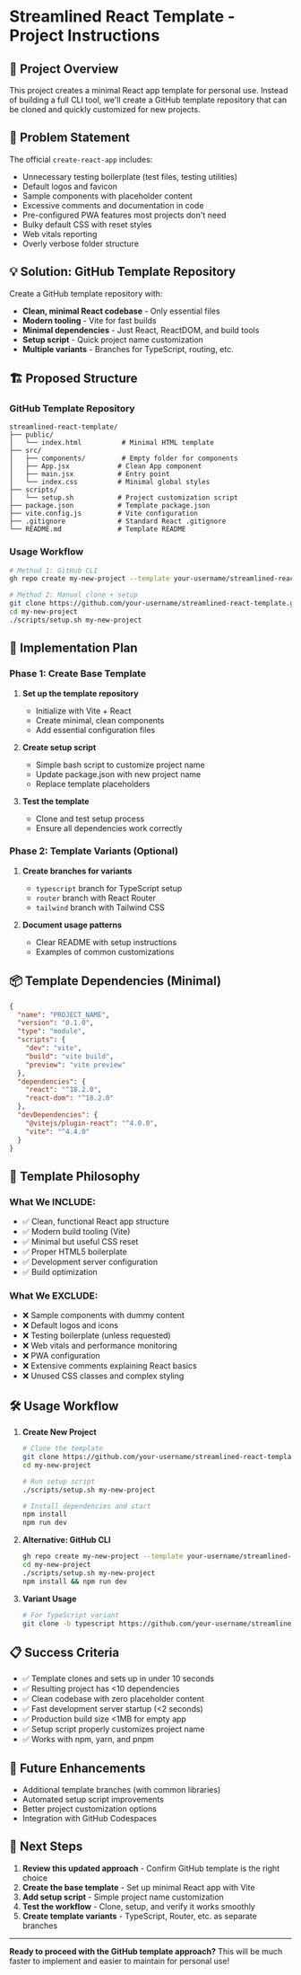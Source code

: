 # Streamlined React Template - Project Instructions

## 🎯 Project Overview

This project creates a minimal React app template for personal use. Instead of building a full CLI tool, we'll create a GitHub template repository that can be cloned and quickly customized for new projects.

## 🤔 Problem Statement

The official `create-react-app` includes:

- Unnecessary testing boilerplate (test files, testing utilities)
- Default logos and favicon
- Sample components with placeholder content
- Excessive comments and documentation in code
- Pre-configured PWA features most projects don't need
- Bulky default CSS with reset styles
- Web vitals reporting
- Overly verbose folder structure

## 💡 Solution: GitHub Template Repository

Create a GitHub template repository with:

- **Clean, minimal React codebase** - Only essential files
- **Modern tooling** - Vite for fast builds
- **Minimal dependencies** - Just React, ReactDOM, and build tools
- **Setup script** - Quick project name customization
- **Multiple variants** - Branches for TypeScript, routing, etc.

## 🏗️ Proposed Structure

### GitHub Template Repository

```
streamlined-react-template/
├── public/
│   └── index.html          # Minimal HTML template
├── src/
│   ├── components/         # Empty folder for components
│   ├── App.jsx            # Clean App component
│   ├── main.jsx           # Entry point
│   └── index.css          # Minimal global styles
├── scripts/
│   └── setup.sh           # Project customization script
├── package.json           # Template package.json
├── vite.config.js         # Vite configuration
├── .gitignore             # Standard React .gitignore
└── README.md              # Template README
```

### Usage Workflow

```bash
# Method 1: GitHub CLI
gh repo create my-new-project --template your-username/streamlined-react-template

# Method 2: Manual clone + setup
git clone https://github.com/your-username/streamlined-react-template.git my-new-project
cd my-new-project
./scripts/setup.sh my-new-project
```

## 🚀 Implementation Plan

### Phase 1: Create Base Template

1. **Set up the template repository**

   - Initialize with Vite + React
   - Create minimal, clean components
   - Add essential configuration files

2. **Create setup script**

   - Simple bash script to customize project name
   - Update package.json with new project name
   - Replace template placeholders

3. **Test the template**
   - Clone and test setup process
   - Ensure all dependencies work correctly

### Phase 2: Template Variants (Optional)

1. **Create branches for variants**

   - `typescript` branch for TypeScript setup
   - `router` branch with React Router
   - `tailwind` branch with Tailwind CSS

2. **Document usage patterns**
   - Clear README with setup instructions
   - Examples of common customizations

## 📦 Template Dependencies (Minimal)

```json
{
  "name": "PROJECT_NAME",
  "version": "0.1.0",
  "type": "module",
  "scripts": {
    "dev": "vite",
    "build": "vite build",
    "preview": "vite preview"
  },
  "dependencies": {
    "react": "^18.2.0",
    "react-dom": "^18.2.0"
  },
  "devDependencies": {
    "@vitejs/plugin-react": "^4.0.0",
    "vite": "^4.4.0"
  }
}
```

## 🎨 Template Philosophy

### What We INCLUDE:

- ✅ Clean, functional React app structure
- ✅ Modern build tooling (Vite)
- ✅ Minimal but useful CSS reset
- ✅ Proper HTML5 boilerplate
- ✅ Development server configuration
- ✅ Build optimization

### What We EXCLUDE:

- ❌ Sample components with dummy content
- ❌ Default logos and icons
- ❌ Testing boilerplate (unless requested)
- ❌ Web vitals and performance monitoring
- ❌ PWA configuration
- ❌ Extensive comments explaining React basics
- ❌ Unused CSS classes and complex styling

## 🛠️ Usage Workflow

1. **Create New Project**

   ```bash
   # Clone the template
   git clone https://github.com/your-username/streamlined-react-template.git my-new-project
   cd my-new-project

   # Run setup script
   ./scripts/setup.sh my-new-project

   # Install dependencies and start
   npm install
   npm run dev
   ```

2. **Alternative: GitHub CLI**

   ```bash
   gh repo create my-new-project --template your-username/streamlined-react-template
   cd my-new-project
   ./scripts/setup.sh my-new-project
   npm install && npm run dev
   ```

3. **Variant Usage**
   ```bash
   # For TypeScript variant
   git clone -b typescript https://github.com/your-username/streamlined-react-template.git my-ts-project
   ```

## 📋 Success Criteria

- ✅ Template clones and sets up in under 10 seconds
- ✅ Resulting project has <10 dependencies
- ✅ Clean codebase with zero placeholder content
- ✅ Fast development server startup (<2 seconds)
- ✅ Production build size <1MB for empty app
- ✅ Setup script properly customizes project name
- ✅ Works with npm, yarn, and pnpm

## 🤝 Future Enhancements

- Additional template branches (with common libraries)
- Automated setup script improvements
- Better project customization options
- Integration with GitHub Codespaces

## 📝 Next Steps

1. **Review this updated approach** - Confirm GitHub template is the right choice
2. **Create the base template** - Set up minimal React app with Vite
3. **Add setup script** - Simple project name customization
4. **Test the workflow** - Clone, setup, and verify it works smoothly
5. **Create template variants** - TypeScript, Router, etc. as separate branches

---

**Ready to proceed with the GitHub template approach?** This will be much faster to implement and easier to maintain for personal use!
